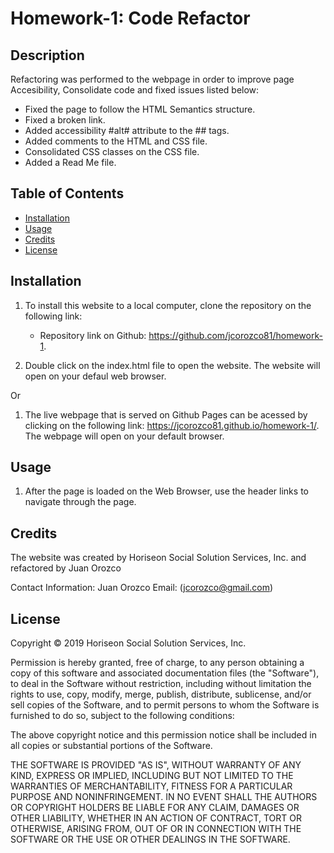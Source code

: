 # Homework-1: Code Refactor


## Description

Refactoring was performed to the webpage in order to improve page Accesibility, Consolidate code and fixed issues listed below:

* Fixed the page to follow the HTML Semantics structure.
* Fixed a broken link.
* Added accessibility #alt# attribute to the #<img># tags.
* Added comments to the HTML and CSS file.
* Consolidated CSS classes on the CSS file.
* Added a Read Me file.


## Table of Contents

- [Installation](#installation)
- [Usage](#usage)
- [Credits](#credits)
- [License](#license)


## Installation

1. To install this website to a local computer, clone the repository on the following link:
 
    * Repository link on Github: https://github.com/jcorozco81/homework-1.

2. Double click on the index.html file to open the website. The website will open on your defaul web browser.

Or

1. The live webpage that is served on Github Pages can be acessed by clicking on the following link: https://jcorozco81.github.io/homework-1/. The webpage will open on your default browser.


## Usage

1. After the page is loaded on the Web Browser, use the header links to navigate through the page.

    
## Credits

The website was created by Horiseon Social Solution Services, Inc. and refactored by Juan Orozco

Contact Information:
    Juan Orozco
    Email: (jcorozco@gmail.com)


## License

Copyright © 2019 Horiseon Social Solution Services, Inc.

Permission is hereby granted, free of charge, to any person obtaining a copy
of this software and associated documentation files (the "Software"), to deal
in the Software without restriction, including without limitation the rights
to use, copy, modify, merge, publish, distribute, sublicense, and/or sell
copies of the Software, and to permit persons to whom the Software is
furnished to do so, subject to the following conditions:

The above copyright notice and this permission notice shall be included in all
copies or substantial portions of the Software.

THE SOFTWARE IS PROVIDED "AS IS", WITHOUT WARRANTY OF ANY KIND, EXPRESS OR
IMPLIED, INCLUDING BUT NOT LIMITED TO THE WARRANTIES OF MERCHANTABILITY,
FITNESS FOR A PARTICULAR PURPOSE AND NONINFRINGEMENT. IN NO EVENT SHALL THE
AUTHORS OR COPYRIGHT HOLDERS BE LIABLE FOR ANY CLAIM, DAMAGES OR OTHER
LIABILITY, WHETHER IN AN ACTION OF CONTRACT, TORT OR OTHERWISE, ARISING FROM,
OUT OF OR IN CONNECTION WITH THE SOFTWARE OR THE USE OR OTHER DEALINGS IN THE
SOFTWARE.
